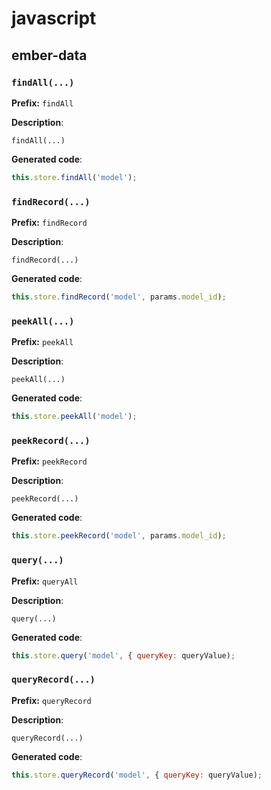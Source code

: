 # javascript
## ember-data
### `findAll(...)`
**Prefix:** `findAll`

**Description**:
```
findAll(...)
```
**Generated code**:
```js
this.store.findAll('model');
```
### `findRecord(...)`
**Prefix:** `findRecord`

**Description**:
```
findRecord(...)
```
**Generated code**:
```js
this.store.findRecord('model', params.model_id);
```
### `peekAll(...)`
**Prefix:** `peekAll`

**Description**:
```
peekAll(...)
```
**Generated code**:
```js
this.store.peekAll('model');
```
### `peekRecord(...)`
**Prefix:** `peekRecord`

**Description**:
```
peekRecord(...)
```
**Generated code**:
```js
this.store.peekRecord('model', params.model_id);
```
### `query(...)`
**Prefix:** `queryAll`

**Description**:
```
query(...)
```
**Generated code**:
```js
this.store.query('model', { queryKey: queryValue);
```
### `queryRecord(...)`
**Prefix:** `queryRecord`

**Description**:
```
queryRecord(...)
```
**Generated code**:
```js
this.store.queryRecord('model', { queryKey: queryValue);
```